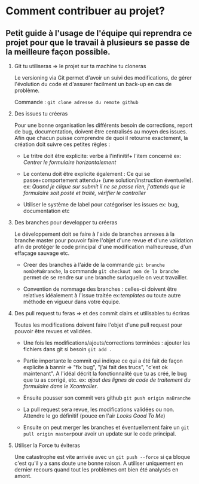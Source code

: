 Comment contribuer au projet?
============================

Petit guide à l'usage de l'équipe qui reprendra ce projet pour que le travail à plusieurs se passe de la meilleure façon possible.
-------------------------------

1. Git tu utiliseras => le projet sur ta machine tu cloneras 

   Le versioning via Git permet d'avoir un suivi des modifications, de gérer l'évolution du code et d'assurer facilment un back-up en cas de problème.
   
   Commande : `git clone adresse du remote github`
   
2. Des issues tu créeras

   Pour une bonne organisation les différents besoin de corrections, report de bug, documentation, doivent être centralisés au moyen des issues. Afin que chacun puisse comprendre de quoi il retourne exactement, la création doit suivre ces petites règles : 
   
   * Le tritre doit être explicite: verbe à l'infinitif+ l'item concerné  ex: *Centrer le formulaire horizontalement*
        
   * Le contenu doit être explicite également : Ce qui se passe+comportement attendu+ (une solution/instruction éventuelle).
        ex: *Quand je clique sur submit il ne se passe rien, j'attends que le formulaire soit posté et traité, vérifier le controller*
        
   * Utiliser le système de label pour catégoriser les issues ex: bug, documentation etc

3. Des branches pour developper tu créeras

   Le développement doit se faire à l'aide de branches annexes à la branche master pour pouvoir faire l'objet d'une revue et d'une validation afin de protéger le code principal d'une modification malheureuse, d'un effaçage sauvage etc.
   
   * Creer des branches à l'aide de la commande `git branche nomDeMaBranche`, la commande `git checkout nom de la branche` permet de se rendre sur une branche surlaquelle on veut travailler.
   
   * Convention de nommage des branches :  celles-ci doivent être relatives idéalement à l'issue traitée ex:*templates* ou toute autre méthode en vigueur dans votre équipe.
   
4. Des pull request tu feras => et des commit clairs et utilisables tu écriras 

   Toutes les modifications doivent faire l'objet d'une pull request pour pouvoir être revues et validées.
   
   * Une fois les modifications/ajouts/corrections terminées : ajouter les fichiers dans git si besoin `git add .`
   
   * Partie importante le commit qui indique ce qui a été fait de façon explicite à bannir => "fix bug", "j'ai fait des trucs", "c'est ok maintenant". A l'idéal décrit la fonctionnalité que tu as créé, le bug que tu as corrigé, etc. ex: *ajout des lignes de code de traitement du formulaire dans le Xcontroller*.
   
   * Ensuite pousser son commit vers github `git push origin maBranche`
   
   * La pull request sera revue, les modifications validées ou non. Attendre le go définitif (pouce en l'air *Looks Good To Me*)
   
   * Ensuite on peut merger les branches et éventuellement faire un `git pull origin master`pour avoir un update sur le code principal.
   
 5. Utiliser la Force tu éviteras
 
      Une catastrophe est vite arrivée avec un `git push --force` si ça bloque c'est qu'il y a sans doute une bonne raison. A utiliser uniquement en dernier recours quand tout les problèmes ont bien été analysés en amont.
